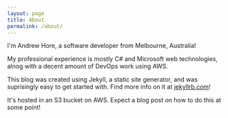 ```yaml
---
layout: page
title: About
permalink: /about/
---
```

I'm Andrew Hore, a software developer from Melbourne, Australia!

My professional experience is mostly C# and Microsoft web technologies, alnog with a decent amount of DevOps work using AWS.

This blog was created using Jekyll, a static site generator, and was suprisingly easy to get started with. Find more info on it at [jekyllrb.com](https://jekyllrb.com/)!

It's hosted in an S3 bucket on AWS. Expect a blog post on how to do this at some point!